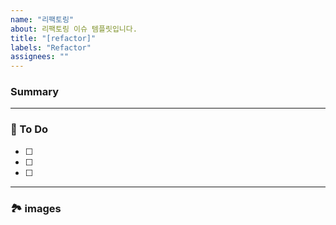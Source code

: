 ```yaml
---
name: "리팩토링"
about: 리팩토링 이슈 템플릿입니다.
title: "[refactor]"
labels: "Refactor"
assignees: ""
---
```


### Summary

<!-- A brief description of the issue. -->

---

### 📝 To Do

<!-- Write what you need to do -->

- [ ]
- [ ]
- [ ]

---

### 🏞️ images

<!-- Capture related images -->